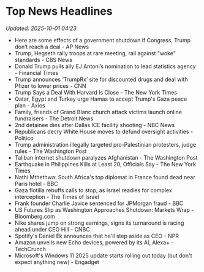 # Top News Headlines

_Updated: 2025-10-01 04:23_

- Here are some effects of a government shutdown if Congress, Trump don’t reach a deal - AP News
- Trump, Hegseth rally troops at rare meeting, rail against "woke" standards - CBS News
- Donald Trump pulls ally EJ Antoni’s nomination to lead statistics agency - Financial Times
- Trump announces ‘TrumpRx’ site for discounted drugs and deal with Pfizer to lower prices - CNN
- Trump Says a Deal With Harvard Is Close - The New York Times
- Qatar, Egypt and Turkey urge Hamas to accept Trump's Gaza peace plan - Axios
- Family, friends of Grand Blanc church attack victims launch online fundraisers - The Detroit News
- 2nd detainee dies after Dallas ICE facility shooting - NBC News
- Republicans decry White House moves to defund oversight activities - Politico
- Trump administration illegally targeted pro-Palestinian protesters, judge rules - The Washington Post
- Taliban internet shutdown paralyzes Afghanistan - The Washington Post
- Earthquake in Philippines Kills at Least 20, Officials Say - The New York Times
- Nathi Mthethwa: South Africa's top diplomat in France found dead near Paris hotel - BBC
- Gaza flotilla rebuffs calls to stop, as Israel readies for complex interception - The Times of Israel
- Frank founder Charlie Javice sentenced for JPMorgan fraud - BBC
- US Futures Slip as Washington Approaches Shutdown: Markets Wrap - Bloomberg.com
- Nike shares jump on strong earnings, signs its turnaround is racing ahead under CEO Hill - CNBC
- Spotify's Daniel Ek announces that he'll step aside as CEO - NPR
- Amazon unveils new Echo devices, powered by its AI, Alexa+ - TechCrunch
- Microsoft's Windows 11 2025 update starts rolling out today (but don't expect anything new) - Engadget